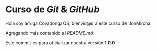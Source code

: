 # Curso de _Git_ & _GitHub_

Hola soy amiga CovadongaQS, bienvid@s a este curso de JonMircha.

Agregando más contenido al _README.md_

Este commit es para oficializar nuestra versión **1.0.0**
